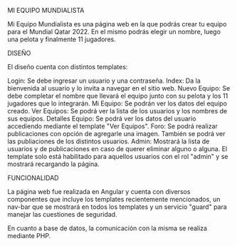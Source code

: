 MI EQUIPO MUNDIALISTA

Mi Equipo Mundialista es una página web en la que podrás crear tu equipo para el Mundial Qatar 2022. En el mismo podrás elegir un nombre, luego una pelota y finalmente 11 jugadores.

DISEÑO

El diseño cuenta con distintos templates:

Login: Se debe ingresar un usuario y una contraseña.
Index: Da la bienvenida al usuario y lo invita a navegar en el sitio web.
Nuevo Equipo: Se debe completar el nombre que llevará el equipo junto con su pelota y los 11 jugadores que lo integrarán.
Mi Equipo: Se podrán ver los datos del equipo creado.
Ver Equipos: Se podrá ver la lista de los usuarios y los nombres de sus equipos.
Detalles Equipo: Se podrá ver los datos del usuario accediendo mediante el template "Ver Equipos".
Foro: Se podrá realizar publicaciones con opción de agregarle una imagen. También se podrá ver las publiaciones de los distintos usuarios.
Admin: Mostrará la lista de usuarios y de publicaciones en caso de querer eliminar alguno o alguna. El template solo está habilitado para aquellos usuarios con el rol "admin" y se mostrará recargando la página.

FUNCIONALIDAD

La página web fue realizada en Angular y cuenta con diversos componentes que incluye los templates recientemente mencionados, un nav-bar que se mostrará en todos los templates y un servicio "guard" para manejar las cuestiones de seguridad.

En cuanto a base de datos, la comunicación con la misma se realiza mediante PHP.
